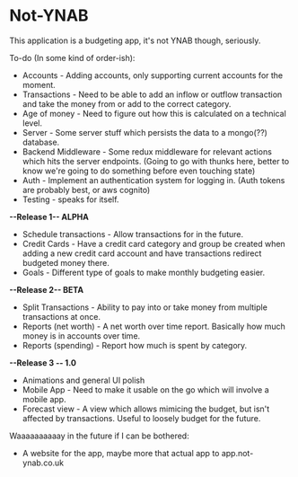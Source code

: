 # Not-YNAB

This application is a budgeting app, it's not YNAB though, seriously.

To-do (In some kind of order-ish):

* Accounts - Adding accounts, only supporting current accounts for the moment.
* Transactions - Need to be able to add an inflow or outflow transaction and take the money from or add to the correct category.
* Age of money - Need to figure out how this is calculated on a technical level.
* Server - Some server stuff which persists the data to a mongo(??) database.
* Backend Middleware - Some redux middleware for relevant actions which hits the server endpoints. (Going to go with thunks here, better to know we're going to do something before even touching state)
* Auth - Implement an authentication system for logging in. (Auth tokens are probably best, or aws cognito)
* Testing - speaks for itself.

**--Release 1-- ALPHA**

* Schedule transactions - Allow transactions for in the future.
* Credit Cards - Have a credit card category and group be created when adding a new credit card account and have transactions redirect budgeted money there.
* Goals - Different type of goals to make monthly budgeting easier.

**--Release 2-- BETA**

* Split Transactions - Ability to pay into or take money from multiple transactions at once.
* Reports (net worth) - A net worth over time report. Basically how much money is in accounts over time.
* Reports (spending) - Report how much is spent by category.

**--Release 3 -- 1.0**

* Animations and general UI polish
* Mobile App - Need to make it usable on the go which will involve a mobile app.
* Forecast view - A view which allows mimicing the budget, but isn't affected by transactions. Useful to loosely budget for the future.

Waaaaaaaaaay in the future if I can be bothered:

* A website for the app, maybe more that actual app to app.not-ynab.co.uk